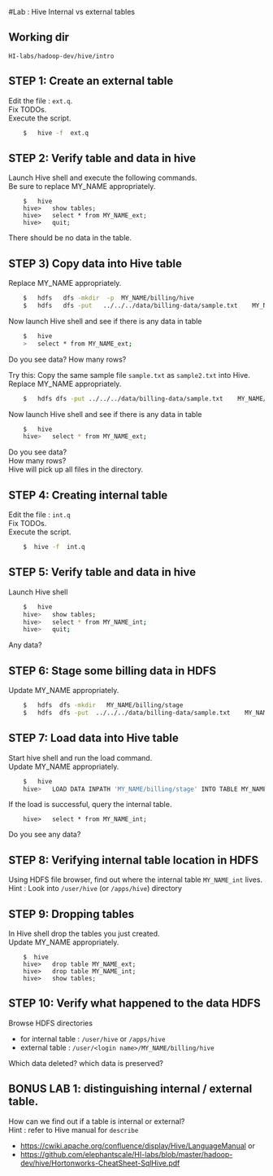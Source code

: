 #Lab : Hive Internal vs external tables

## Working dir 
`HI-labs/hadoop-dev/hive/intro`

## STEP 1:  Create an external table
Edit the file : `ext.q`.  
Fix TODOs.  
Execute the script.  
```bash
    $   hive -f  ext.q
```


## STEP 2: Verify table and data in hive
Launch Hive shell and execute the following commands.  
Be sure to replace MY_NAME appropriately.
```
    $   hive
    hive>   show tables;
    hive>   select * from MY_NAME_ext;  
    hive>   quit;
```
There should be no data in the table.


## STEP 3) Copy data into Hive table
Replace MY_NAME appropriately.  
```bash
    $   hdfs   dfs -mkdir  -p  MY_NAME/billing/hive
    $   hdfs   dfs -put   ../../../data/billing-data/sample.txt    MY_NAME/billing/hive/
```

Now launch Hive shell and see if there is any data in table
```bash
    $   hive
    >   select * from MY_NAME_ext;
```
Do you see data?
How many rows?

Try this:
Copy the same sample file `sample.txt`  as  `sample2.txt` into Hive.   
Replace MY_NAME appropriately.
```bash
    $   hdfs dfs -put ../../../data/billing-data/sample.txt    MY_NAME/billing/hive/sample2.txt
```

Now launch Hive shell and see if there is any data in table
```bash
    $   hive
    hive>   select * from MY_NAME_ext;
```
Do you see data?  
How many rows?  
Hive will pick up all files in the directory.  



## STEP 4: Creating internal table
Edit the file : `int.q`  
Fix TODOs.   
Execute the script.   
```bash
    $  hive -f  int.q
```

## STEP 5: Verify table and data in hive
Launch Hive shell
```bash
    $   hive
    hive>   show tables;
    hive>   select * from MY_NAME_int;
    hive>   quit;
```
Any data?


## STEP 6:  Stage some billing data in HDFS
Update MY_NAME appropriately.  
```bash
    $   hdfs  dfs -mkdir   MY_NAME/billing/stage
    $   hdfs  dfs -put  ../../../data/billing-data/sample.txt    MY_NAME/billing/stage/
```


## STEP 7:   Load data into Hive table
Start hive shell and run the load command.  
Update MY_NAME appropriately.  
```bash
    $   hive
    hive>   LOAD DATA INPATH 'MY_NAME/billing/stage' INTO TABLE MY_NAME_int;
```

If the load is successful, query the internal table.  
```
    hive>   select * from MY_NAME_int;
```
Do you see any data?

## STEP 8:  Verifying internal table location in HDFS
Using HDFS file browser, find out where the internal table `MY_NAME_int`  lives.   
Hint : Look into  `/user/hive` (or `/apps/hive`)  directory


## STEP 9:  Dropping tables
In Hive shell drop the tables you just created.  
Update MY_NAME appropriately.  
```
    $  hive
    hive>   drop table MY_NAME_ext;
    hive>   drop table MY_NAME_int;
    hive>   show tables;
```


## STEP 10:  Verify what happened to the data HDFS
Browse HDFS directories
- for internal table :   `/user/hive`  or `/apps/hive`
- external table :   `/user/<login name>/MY_NAME/billing/hive`

Which data deleted?  which data is preserved?

## BONUS LAB 1:  distinguishing internal / external table.  
How can we find out if a table is internal or external?  
Hint : refer to Hive manual for `describe`  
- https://cwiki.apache.org/confluence/display/Hive/LanguageManual
or
- https://github.com/elephantscale/HI-labs/blob/master/hadoop-dev/hive/Hortonworks-CheatSheet-SqlHive.pdf
